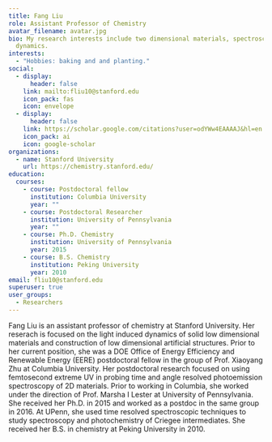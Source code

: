 ```yaml
---
title: Fang Liu
role: Assistant Professor of Chemistry
avatar_filename: avatar.jpg
bio: My research interests include two dimensional materials, spectroscopy and
  dynamics.
interests:
  - "Hobbies: baking and and planting."
social:
  - display:
      header: false
    link: mailto:fliu10@stanford.edu
    icon_pack: fas
    icon: envelope
  - display:
      header: false
    link: https://scholar.google.com/citations?user=odYWw4EAAAAJ&hl=en
    icon_pack: ai
    icon: google-scholar
organizations:
  - name: Stanford University
    url: https://chemistry.stanford.edu/
education:
  courses:
    - course: Postdoctoral fellow
      institution: Columbia University
      year: ""
    - course: Postdoctoral Researcher
      institution: University of Pennsylvania
      year: ""
    - course: Ph.D. Chemistry
      institution: University of Pennsylvania
      year: 2015
    - course: B.S. Chemistry
      institution: Peking University
      year: 2010
email: fliu10@stanford.edu
superuser: true
user_groups:
  - Researchers
---
```

Fang Liu is an assistant professor of chemistry at Stanford University. Her reserach is focused on the light induced dynamics of solid low dimensional materials and construction of low dimensional artificial structures. Prior to her current position, she was a DOE Office of Energy Efficiency and Renewable Energy (EERE) postdoctoral fellow in the group of Prof. Xiaoyang Zhu at Columbia University.  Her postdoctoral research focused on using femtosecond extreme UV in probing time and angle resolved photoemission spectroscopy of 2D materials.  Prior to working in Columbia, she worked under the direction of Prof. Marsha I Lester at University of Pennsylvania. She received her Ph.D. in 2015 and worked as a postdoc in the same group in 2016.  At UPenn, she used time resolved spectroscopic techniques to study spectroscopy and photochemistry of Criegee intermediates.  She received her B.S. in chemistry at Peking University in 2010.